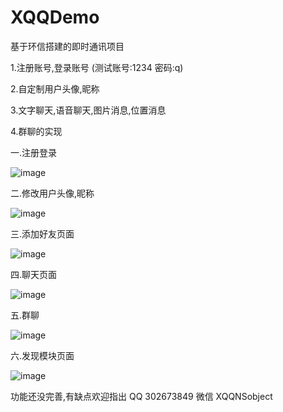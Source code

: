 # XQQDemo
基于环信搭建的即时通讯项目  

1.注册账号,登录账号  (测试账号:1234 密码:q)

2.自定制用户头像,昵称

3.文字聊天,语音聊天,图片消息,位置消息 

4.群聊的实现 


一.注册登录

![image](https://github.com/xiaogehenjimo/XQQDemo/blob/master/login.gif)



二.修改用户头像,昵称

![image](https://github.com/xiaogehenjimo/XQQDemo/blob/master/changeicon.gif)


三.添加好友页面

![image](https://github.com/xiaogehenjimo/XQQDemo/blob/master/addfriend.gif)


四.聊天页面

![image](https://github.com/xiaogehenjimo/XQQDemo/blob/master/chat.gif)


五.群聊

![image](https://github.com/xiaogehenjimo/XQQDemo/blob/master/group.gif)


六.发现模块页面

![image](https://github.com/xiaogehenjimo/XQQDemo/blob/master/faxian.gif)



功能还没完善,有缺点欢迎指出 QQ 302673849 微信 XQQNSobject
